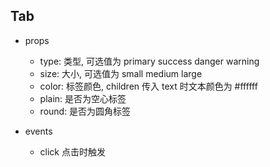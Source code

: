 ## Tab

- props

  - type: 类型, 可选值为 primary success danger warning
  - size: 大小, 可选值为 small medium large
  - color: 标签颜色, children 传入 text 时文本颜色为 #ffffff
  - plain: 是否为空心标签
  - round: 是否为圆角标签

- events
  - click 点击时触发
